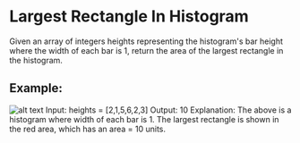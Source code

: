 # Largest Rectangle In Histogram

Given an array of integers heights representing the histogram's bar height where the width of each bar is 1, return the area of the largest rectangle in the histogram.

## Example:
![alt text](https://github.com/Reetam101/algorithms/blob/add-programs/histogram.jpg?raw=true)
Input: heights = [2,1,5,6,2,3]
Output: 10
Explanation: The above is a histogram where width of each bar is 1.
The largest rectangle is shown in the red area, which has an area = 10 units.